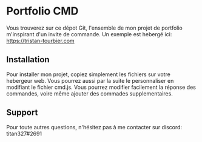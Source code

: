 
# Portfolio CMD

Vous trouverez sur ce dépot Git, l'ensemble de mon projet de portfolio m'inspirant d'un invite de commande. Un exemple est hebergé ici: https://tristan-tourbier.com
## Installation

Pour installer mon projet, copiez simplement les fichiers sur votre hebergeur web. Vous pourrez aussi par la suite le personnaliser en modifiant le fichier cmd.js. Vous pourrez modifier facilement la réponse des commandes, voire même ajouter des commades supplementaires.
    
## Support

Pour toute autres questions, n'hésitez pas à me contacter sur discord: titan327#2691

